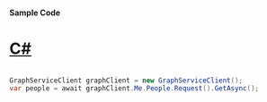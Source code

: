 #### Sample Code
# [C#](#tab/Csharp)

```C#

GraphServiceClient graphClient = new GraphServiceClient();
var people = await graphClient.Me.People.Request().GetAsync();

```